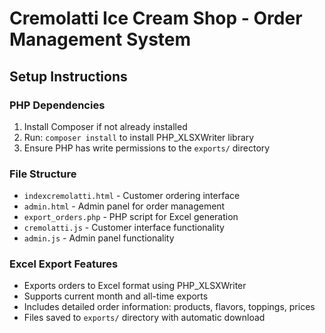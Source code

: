 # Cremolatti Ice Cream Shop - Order Management System

## Setup Instructions

### PHP Dependencies
1. Install Composer if not already installed
2. Run: `composer install` to install PHP_XLSXWriter library
3. Ensure PHP has write permissions to the `exports/` directory

### File Structure
- `indexcremolatti.html` - Customer ordering interface
- `admin.html` - Admin panel for order management
- `export_orders.php` - PHP script for Excel generation
- `cremolatti.js` - Customer interface functionality
- `admin.js` - Admin panel functionality

### Excel Export Features
- Exports orders to Excel format using PHP_XLSXWriter
- Supports current month and all-time exports
- Includes detailed order information: products, flavors, toppings, prices
- Files saved to `exports/` directory with automatic download
